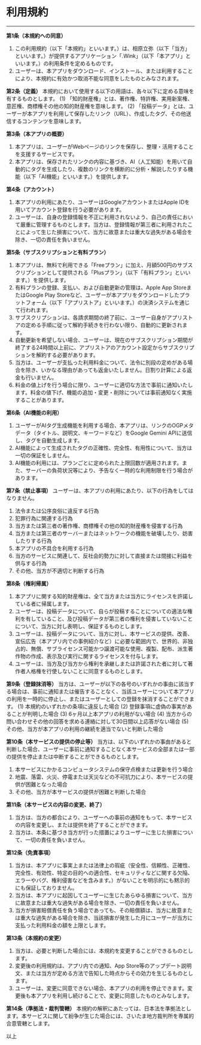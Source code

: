 # 利用規約
---

**第1条（本規約への同意）**
1.  この利用規約（以下「本規約」といいます。）は、相原立弥（以下「当方」といいます。）が提供するアプリケーション「.Wink」（以下「本アプリ」といいます。）の利用条件を定めるものです。
2.  ユーザーは、本アプリをダウンロード、インストール、または利用することにより、本規約に有効かつ取消不能な同意をしたものとみなされます。

**第2条（定義）**
本規約において使用する以下の用語は、各々以下に定める意味を有するものとします。
(1) 「知的財産権」とは、著作権、特許権、実用新案権、意匠権、商標権その他の知的財産権を意味します。
(2) 「投稿データ」とは、ユーザーが本アプリを利用して保存したリンク（URL）、作成したタグ、その他送信するコンテンツを意味します。

**第3条（本アプリの概要）**
1.  本アプリは、ユーザーがWebページのリンクを保存し、整理・活用することを支援するサービスです。
2.  本アプリは、保存されたリンクの内容に基づき、AI（人工知能）を用いて自動的にタグを生成したり、複数のリンクを横断的に分析・解説したりする機能（以下「AI機能」といいます。）を提供します。

**第4条（アカウント）**
1.  本アプリの利用にあたり、ユーザーはGoogleアカウントまたはApple IDを用いてアカウント登録を行う必要があります。
2.  ユーザーは、自身の登録情報を不正に利用されないよう、自己の責任において厳重に管理するものとします。当方は、登録情報が第三者に利用されたことによって生じた損害について、当方に故意または重大な過失がある場合を除き、一切の責任を負いません。

**第5条（サブスクリプションと有料プラン）**
1. 本アプリは、無料で利用できる「Freeプラン」に加え、月額500円のサブスクリプションとして提供される「Plusプラン」（以下「有料プラン」といいます。）を提供します。
2. 有料プランの登録、支払い、および自動更新の管理は、Apple App StoreまたはGoogle Play Storeなど、ユーザーが本アプリをダウンロードしたプラットフォーム（以下「アプリストア」といいます。）の決済システムを通じて行われます。
3. サブスクリプションは、各請求期間の終了前に、ユーザー自身がアプリストアの定める手順に従って解約手続きを行わない限り、自動的に更新されます。
4. 自動更新を希望しない場合、ユーザーは、現在のサブスクリプション期間が終了する24時間以上前に、アプリストアのアカウント設定からサブスクリプションを解約する必要があります。
5. 当方は、ユーザーが支払った利用料金について、法令に別段の定めがある場合を除き、いかなる理由があっても返金いたしません。日割り計算による返金も行いません。
6. 料金の値上げを行う場合に限り、ユーザーに適切な方法で事前に通知いたします。料金の値下げ、機能の追加・変更・削除については事前通知なく実施することがあります。

**第6条（AI機能の利用）**
1.  ユーザーがAIタグ生成機能を利用する場合、本アプリは、リンクのOGPメタデータ（タイトル、説明文、キーワードなど）をGoogle Gemini APIに送信し、タグを自動生成します。
2.  AI機能によって生成されたタグの正確性、完全性、有用性について、当方は一切の保証をしません。
3.  AI機能の利用には、プランごとに定められた上限回数が適用されます。また、サーバーの負荷状況等により、予告なく一時的な利用制限を行う場合があります。

**第7条（禁止事項）**
ユーザーは、本アプリの利用にあたり、以下の行為をしてはなりません。
1.  法令または公序良俗に違反する行為
2.  犯罪行為に関連する行為
3.  当方または第三者の著作権、商標権その他の知的財産権を侵害する行為
4.  当方または第三者のサーバーまたはネットワークの機能を破壊したり、妨害したりする行為
5.  本アプリの不具合を利用する行為
6.  当方のサービスに関連して、反社会的勢力に対して直接または間接に利益を供与する行為
7.  その他、当方が不適切と判断する行為

**第8条（権利帰属）**
1. 本アプリに関する知的財産権は、全て当方または当方にライセンスを許諾している者に帰属します。
2. ユーザーは、投稿データについて、自らが投稿することについての適法な権利を有していること、及び投稿データが第三者の権利を侵害していないことについて、当方に対し表明し、保証するものとします。
3. ユーザーは、投稿データについて、当方に対し、本サービスの提供、改善、宣伝広告（本アプリ内での事例紹介など）に必要な範囲内で、世界的、非独占的、無償、サブライセンス可能かつ譲渡可能な使用、複製、配布、派生著作物の作成、表示及び実行に関するライセンスを付与します。
4. ユーザーは、当方及び当方から権利を承継しまたは許諾された者に対して著作者人格権を行使しないことに同意するものとします。

**第9条（登録抹消等）**
当方は、ユーザーが以下の各号のいずれかの事由に該当する場合は、事前に通知または催告することなく、当該ユーザーについて本アプリの利用を一時的に停止し、またはユーザーとしての登録を抹消することができます。
(1) 本規約のいずれかの条項に違反した場合
(2) 登録事項に虚偽の事実があることが判明した場合
(3) 6ヶ月以上本アプリの利用がない場合
(4) 当方からの問い合わせその他の回答を求める連絡に対して30日間以上応答がない場合
(5) その他、当方が本アプリの利用の継続を適当でないと判断した場合

**第10条（本サービスの提供の停止等）**
当方は、以下のいずれかの事由があると判断した場合、ユーザーに事前に通知することなく本サービスの全部または一部の提供を停止または中断することができるものとします。
1.  本サービスにかかるコンピュータシステムの保守点検または更新を行う場合
2.  地震、落雷、火災、停電または天災などの不可抗力により、本サービスの提供が困難となった場合
3.  その他、当方が本サービスの提供が困難と判断した場合

**第11条（本サービスの内容の変更、終了）**
1. 当方は、当方の都合により、ユーザーへの事前の通知をもって、本サービスの内容を変更し、または提供を終了することができます。
2. 当方は、本条に基づき当方が行った措置によりユーザーに生じた損害について、一切の責任を負いません。

**第12条（免責事項）**
1.  当方は、本アプリに事実上または法律上の瑕疵（安全性、信頼性、正確性、完全性、有効性、特定の目的への適合性、セキュリティなどに関する欠陥、エラーやバグ、権利侵害などを含みます。）がないことを明示的にも黙示的にも保証しておりません。
2.  当方は、本アプリに起因してユーザーに生じたあらゆる損害について、当方に故意または重大な過失がある場合を除き、一切の責任を負いません。
3.  当方が損害賠償責任を負う場合であっても、その賠償額は、当方に故意または重大な過失がある場合を除き、当該損害が発生した月にユーザーが当方に支払った利用料金の額を上限とします。

**第13条（本規約の変更）**
1. 当方は、必要と判断した場合には、本規約を変更することができるものとします。
2. 変更後の利用規約は、アプリ内での通知、App Store等のアップデート説明文、または当方が定める方法で告知した時点からその効力を生じるものとします。
3. ユーザーは、変更に同意できない場合、本アプリの利用を停止できます。変更後も本アプリを利用し続けることで、変更に同意したものとみなします。

**第14条（準拠法・裁判管轄）**
本規約の解釈にあたっては、日本法を準拠法とします。本サービスに関して紛争が生じた場合には、さいたま地方裁判所を専属的合意管轄とします。

以上
